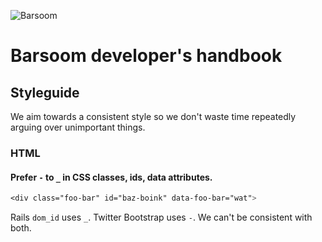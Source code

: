 ![Barsoom](http://barsoom.se/barsoom.png)

# Barsoom developer's handbook


## Styleguide

We aim towards a consistent style so we don't waste time repeatedly arguing over unimportant things.

### HTML

#### Prefer `-` to `_` in CSS classes, ids, data attributes.

``` css
<div class="foo-bar" id="baz-boink" data-foo-bar="wat">
```

Rails `dom_id` uses `_`. Twitter Bootstrap uses `-`. We can't be consistent with both.

